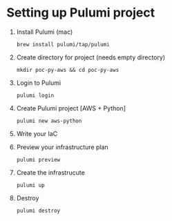 # Setting up Pulumi project
1. Install Pulumi (mac)

       brew install pulumi/tap/pulumi

2. Create directory for project (needs empty directory)

       mkdir poc-py-aws && cd poc-py-aws

3. Login to Pulumi

       pulumi login

4. Create Pulumi project [AWS + Python]

       pulumi new aws-python

5. Write your IaC
6. Preview your infrastructure plan

       pulumi preview

7. Create the infrastrucute

       pulumi up

8. Destroy

       pulumi destroy
       